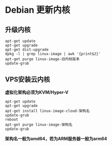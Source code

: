# Debian 更新内核
## 升级内核
```shell
apt-get update
apt-get upgrade
apt-get dist-upgrade
dpkg -l | grep linux-image | awk '{print$2}'
apt-get purge linux-image-旧内核版本
update-grub
```
## VPS安装云内核
**虚拟化架构必须为KVM/Hyper-V**
```shell
apt-get update
apt-get upgrade
apt-get install linux-image-cloud-架构名
update-grub
reboot
apt-get purge linux-image-架构名
update-grub
```
**架构名一般为amd64，若为ARM服务器一般为arm64**